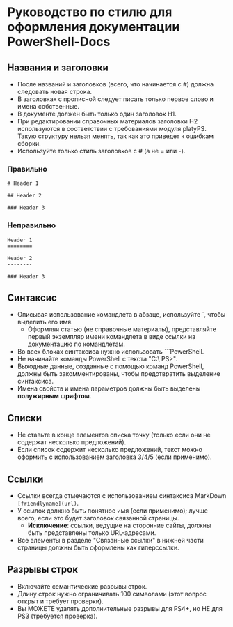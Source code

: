# <a name="style-guide-for-powershell-docs"></a>Руководство по стилю для оформления документации PowerShell-Docs


## <a name="titlesheadings"></a>Названия и заголовки

* После названий и заголовков (всего, что начинается с \#) должна следовать новая строка.
* В заголовках с прописной следует писать только первое слово и имена собственные.
* В документе должен быть только один заголовок H1.
* При редактировании справочных материалов заголовки H2 используются в соответствии с требованиями модуля platyPS. Такую структуру нельзя менять, так как это приведет к ошибкам сборки.
* Используйте только стиль заголовков с \# (а не = или \-).

### <a name="correct"></a>Правильно

```
# Header 1

## Header 2

### Header 3

```

### <a name="incorrect"></a>Неправильно

```
Header 1
========

Header 2
--------

### Header 3
```

## <a name="syntax"></a>Синтаксис

* Описывая использование командлета в абзаце, используйте \`, чтобы выделить его имя.
  * Оформляя статью (не справочные материалы), представляйте первый экземпляр имени командлета в виде ссылки на документацию по командлетам.
* Во всех блоках синтаксиса нужно использовать &#96;&#96;&#96;PowerShell.
* Не начинайте команды PowerShell с текста "C:\ PS>".
* Выходные данные, созданные с помощью команд PowerShell, должны быть закомментированы, чтобы предотвратить выделение синтаксиса.
* Имена свойств и имена параметров должны быть выделены **полужирным шрифтом**.


## <a name="lists"></a>Списки

* Не ставьте в конце элементов списка точку (только если они не содержат несколько предложений).
* Если список содержит несколько предложений, текст можно оформить с использованием заголовка 3/4/5 (если применимо).

## <a name="links"></a>Ссылки

* Ссылки всегда отмечаются с использованием синтаксиса MarkDown `[friendlyname](url)`.
* У ссылок должно быть понятное имя (если применимо); лучше всего, если это будет заголовок связанной страницы.
  * **Исключение**: ссылки, ведущие на сторонние сайты, должны быть представлены только URL-адресами.
* Все элементы в разделе "Связанные ссылки" в нижней части страницы должны быть оформлены как гиперссылки. 

## <a name="line-breaks"></a>Разрывы строк

* Включайте семантические разрывы строк.
* Длину строк нужно ограничивать 100 символами (этот вопрос открыт и требует проверки).
* Вы МОЖЕТЕ удалять дополнительные разрывы для PS4+, но НЕ для PS3 (требуется проверка).
